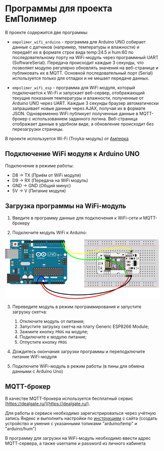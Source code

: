 # Программы для проекта ЕмПолимер

В проекте содержится две программы:

- `empolimer_wifi_arduino` - программа для Arduino UNO собирает данные с датчиков (например, температуры и влажности) и передаёт их в формате строк вида temp:24.5 и hum:60 по последовательному порту на WiFi-модуль через программный UART (SoftwareSerial). Передача происходит каждые 3 секунды, что позволяет модулю регулярно обновлять значения на веб-странице и публиковать их в MQTT. Основной последовательный порт (Serial) используется только для отладки и не мешает передаче данных.

- `empolimer_wifi_esp` - программа для WiFi модуля, который подключается к Wi-Fi и запускает веб-сервер, отображающий текущие показания температуры и влажности, полученные от Arduino UNO через UART. Каждые 3 секунды браузер автоматически запрашивает новые данные через AJAX, получая их в формате JSON. Одновременно WiFi публикует полученные данные в MQTT-брокер с использованием заданного логина. Веб-страница отображает данные в удобном виде, а обновление происходит без перезагрузки страницы.

В проекте используется Wi-Fi (Troyka-модуль) от [Амперка](https://wiki.amperka.ru/продукты:troyka-wi-fi)

## Подключение WiFi модуля к Arduino UNO

Подключение в режиме работы:

- D8 -> TX (Приём от WiFi модуля)
- D9 -> RX (Передача на WiFi модуль)
- GND -> GND (Общий минус)
- 5V -> V (Питание модуля)

## Загрузка программы на WiFi-модуль

1. Введите в программу данные для подключения к WiFi-сети и MQTT-брокеру

2. Подключите модуль WiFi к Arduino:

![Изображение](/docs/images/upload_schema.png "Установка виртуальной среды")

3. Переведите модуль в режим программирования и запустите загрузку скетча:
    1. Отключите модуль от питания;
    2. Запустите загрузку скетча на плату Generic ESP8266 Module;
    2. Зажмите кнопку `PROG` на модуле;
    3. Подключите к модулю питание;
    4. Отпустите кнопку `PROG`

5. Дождитесь окончания загрузки программы и переподключите питание WiFi-модуля

6. Подключите WiFi-модуль в режим работы (в пины для обмена данными с Arduino Uno)

## MQTT-брокер

В качестве MQTT-брокера используется бесплатный сервис [https://dealgate.ru/](https://dealgate.ru/).

Для работы в сервисе необходимо зарегистрироваться через учётную запись Яндекс и выполнить настройки по [инструкциям](https://dealgate.ru/help/5.html) с сайта (создать устройство и умения с указанными топиками "arduino/temp" и "arduino/hum")

В программу для загрузки на WiFi-модуль необходимо ввести адрес MQTT-cервера, а также username и password из личного кабинета